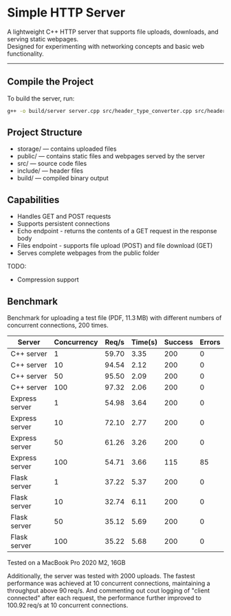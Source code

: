 # Simple HTTP Server

A lightweight C++ HTTP server that supports file uploads, downloads, and serving static webpages.  
Designed for experimenting with networking concepts and basic web functionality.

---

## Compile the Project

To build the server, run:

```bash
g++ -o build/server server.cpp src/header_type_converter.cpp src/header_type.cpp src/response_type_converter.cpp src/header_converter.cpp src/client_handler.cpp -Iinclude -pthread -std=c++20
```

## Project Structure

- storage/ — contains uploaded files
- public/ — contains static files and webpages served by the server
- src/ — source code files
- include/ — header files
- build/ — compiled binary output

## Capabilities

- Handles GET and POST requests
- Supports persistent connections
- Echo endpoint - returns the contents of a GET request in the response body
- Files endpoint - supports file upload (POST) and file download (GET)
- Serves complete webpages from the public folder

TODO:

- Compression support

## Benchmark

Benchmark for uploading a test file (PDF, 11.3 MB) with different numbers of concurrent connections, 200 times.

| Server         | Concurrency | Req/s | Time(s) | Success | Errors |
| -------------- | ----------- | ----- | ------- | ------- | ------ |
| C++ server     | 1           | 59.70 | 3.35    | 200     | 0      |
| C++ server     | 10          | 94.54 | 2.12    | 200     | 0      |
| C++ server     | 50          | 95.50 | 2.09    | 200     | 0      |
| C++ server     | 100         | 97.32 | 2.06    | 200     | 0      |
| Express server | 1           | 54.98 | 3.64    | 200     | 0      |
| Express server | 10          | 72.10 | 2.77    | 200     | 0      |
| Express server | 50          | 61.26 | 3.26    | 200     | 0      |
| Express server | 100         | 54.71 | 3.66    | 115     | 85     |
| Flask server   | 1           | 37.22 | 5.37    | 200     | 0      |
| Flask server   | 10          | 32.74 | 6.11    | 200     | 0      |
| Flask server   | 50          | 35.12 | 5.69    | 200     | 0      |
| Flask server   | 100         | 35.22 | 5.68    | 200     | 0      |

Tested on a MacBook Pro 2020 M2, 16GB

Additionally, the server was tested with 2000 uploads. The fastest performance was achieved at 10 concurrent connections, maintaining a throughput above 90 req/s. And commenting out cout logging of "client connected" after each request, the performance further improved to 100.92 req/s at 10 concurrent connections.
